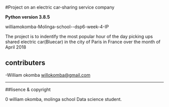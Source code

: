 #Project on an electric car-sharing service company

**Python version 3.8.5**

williamokomba-Molinga-school--dsp6-week-4-IP

The project is to indentify the most popular hour of the day picking ups shared electric car(Bluecar) in the city of Paris in France over the month of April 2018

## contributers

-William okomba <willokomba@gmail.com>

----

##lisence & copyright

0 william okomba, molinga school Data science student.
